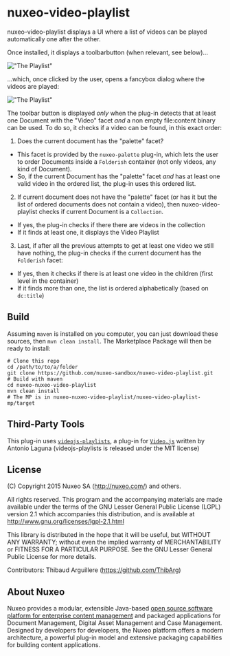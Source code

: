 # nuxeo-video-playlist

nuxeo-video-playlist displays a UI where a list of videos can be played automatically one after the other.

Once installed, it displays a toolbarbutton (when relevant, see below)...

!["The Playlist"](https://raw.github.com/nuxeo-sandbox/nuxeo-video-playlist/screenshots-for-readme/toolbar-button.png)

...which, once clicked by the user, opens a fancybox dialog where the videos are played:


!["The Playlist"](https://raw.github.com/nuxeo-sandbox/nuxeo-video-playlist/screenshots-for-readme/playlist-in-fancybox.jpg)


The toolbar button is displayed _only_ when the plug-in detects that at least one Document with the "Video" facet _and_ a non empty file:content binary can be used. To do so, it checks if a video can be found, in this exact order:

1. Does the current document has the "palette" facet?
  * This facet is provided by the `nuxeo-palette` plug-in, which lets the user to order Documents inside a `Folderish` container (not only videos, any kind of Document).
  * So, if the current Document has the "palette" facet _and_ has at least one valid video in the ordered list, the plug-in uses this ordered list.
2. If current document does not have the "palette" facet (or has it but the list of ordered documents does not contain a video), then nuxeo-video-playlist checks if current Document is a `Collection`.
  * If yes, the plug-in checks if there there are videos in the collection
  * If it finds at least one, it displays the Video Playlist
3. Last, if after all the previous attempts to get at least one video we still have nothing, the plug-in checks if the current document has the `Folderish` facet:
  * If yes, then it checks if there is at least one video in the children (first level in the container)
  * If it finds more than one, the list is ordered alphabetically (based on `dc:title`)
  

## Build
Assuming `maven` is installed on you computer, you can just download these sources, then `mvn clean install`. The Marketplace Package will then be ready to install:

```
# Clone this repo
cd /path/to/to/a/folder
git clone https://github.com/nuxeo-sandbox/nuxeo-video-playlist.git
# Build with maven
cd nuxeo-nuxeo-video-playlist
mvn clean install
# The MP is in nuxeo-nuxeo-video-playlist/nuxeo-video-playlist-mp/target
```


## Third-Party Tools

This plug-in uses [`videojs-playlists`](https://github.com/jgallen23/videojs-playLists), a plug-in for [`Video.js`](http://videojs.com) written by Antonio Laguna (videojs-playlists is released under the MIT license)


## License
(C) Copyright 2015 Nuxeo SA (http://nuxeo.com/) and others.

All rights reserved. This program and the accompanying materials
are made available under the terms of the GNU Lesser General Public License
(LGPL) version 2.1 which accompanies this distribution, and is available at
http://www.gnu.org/licenses/lgpl-2.1.html

This library is distributed in the hope that it will be useful,
but WITHOUT ANY WARRANTY; without even the implied warranty of
MERCHANTABILITY or FITNESS FOR A PARTICULAR PURPOSE. See the GNU
Lesser General Public License for more details.

Contributors:
Thibaud Arguillere (https://github.com/ThibArg)

## About Nuxeo

Nuxeo provides a modular, extensible Java-based [open source software platform for enterprise content management](http://www.nuxeo.com) and packaged applications for Document Management, Digital Asset Management and Case Management. Designed by developers for developers, the Nuxeo platform offers a modern architecture, a powerful plug-in model and extensive packaging capabilities for building content applications.
